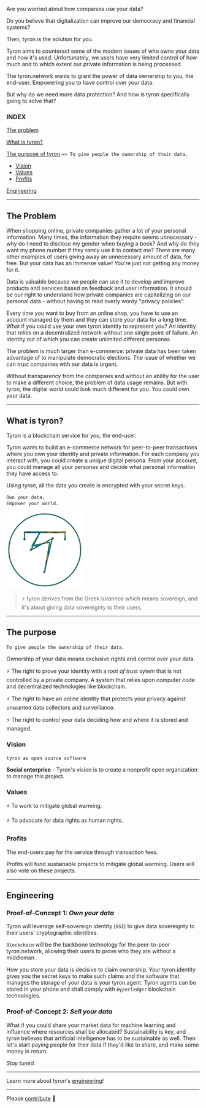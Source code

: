 Are you worried about how companies use your data? 

Do you believe that digitalization can improve our democracy and financial systems?

Then, tyron is the solution for you. 

Tyron aims to counteract some of the modern issues of who owns your data and how it's used. Unfortunately, we users have very limited control of how much and to which extent our private information is being processed.

The tyron.network wants to grant the power of data ownership to you, the end-user. Empowering you to have control over your data.

But why do we need more data protection? And how is tyron specifically going to solve that? 

### INDEX
[The problem](#the-problem)

[What is tyron?](#what-is-tyron)

[The purpose of tyron](#purpose) ```=> To give people the ownership of their data.```
 * [Vision](#vision)
 * [Values](#values)
 * [Profits](#profits)
 
[Engineering](#engineering)

---

## The Problem
When shopping online, private companies gather a lot of your personal information. Many times, the information they require seems unnecessary - why do I need to disclose my gender when buying a book? And why do they want my phone number if they rarely use it to contact me? There are many other examples of users giving away an unnecessary amount of data, for free. But your data has an immense value! You're just not getting any money for it.

Data is valuable because we people can use it to develop and improve products and services based on feedback and user information. It should be our right to understand how private companies are capitalizing on our personal data - without having to read overly wordy "privacy policies". 

Every time you want to buy from an online shop, you have to use an account managed by them and they can store your data for a long time. What if you could use your own tyron.identity to represent you? An identity that relies on a decentralized network without one single point of failure. An identity out of which you can create unlimited different personas.

The problem is much larger than e-commerce: private data has been taken advantage of to manipulate democratic elections. The issue of whether we can trust companies with our data is urgent.

Without transparency from the companies and without an ability for the user to make a different choice, the problem of data usage remains. But with tyron, the digital world could look much different for you. You could own your data. 

---

## What is tyron?
Tyron is a blockchain service for you, the end-user.

Tyron wants to build an e-commerce network for peer-to-peer transactions where you own your identity and private information. For each company you interact with, you could create a unique digital persona. From your account, you could manage all your personas and decide what personal information they have access to.

Using tyron, all the data you create is encrypted with your secret keys.

```
Own your data,
Empower your world.
```
<img src="/images/tyron.png" alt="tyron" title="tyron's logo prototype" width="200" height="200" />

> :zap: tyron derives from the Greek _turannos_ which means sovereign, and it's about giving data sovereignty to their users.

---

## The purpose
```
To give people the ownership of their data.
```
Ownership of your data means exclusive rights and control over your data.

:zap: The right to prove your identity with a _root of trust_ sytem that is not controlled by a private company. A system that relies upon computer code and decentralized technologies like blockchain.

:zap: The right to have an online identity that protects your privacy against unwanted data collectors and surveillance.

:zap: The right to control your data deciding how and where it is stored and managed.

### Vision
```tyron as open source software```

**Social enterprise** - Tyron's vision is to create a nonprofit open organization to manage this project.
### Values
:zap: To work to mitigate global warming.

:zap: To advocate for data rights as human rights.

### Profits
The end-users pay for the service through transaction fees.

Profits will fund sustainable projects to mitigate global warming. Users will also vote on these projects.

---

## Engineering
### Proof-of-Concept 1: _Own your data_
Tyron will leverage self-sovereign identity (```SSI```) to give data sovereignty to their users' cryptographic identities.

```Blockchain``` will be the backbone technology for the peer-to-peer tyron.network, allowing their users to prove who they are without a middleman.

How you store your data is decisive to claim ownership. Your tyron.identity gives you the secret keys to make such claims and the software that manages the storage of your data is your tyron.agent. Tyron agents can be stored in your phone and shall comply with ```Hyperledger``` blockchain technologies.

### Proof-of-Concept 2: _Sell your data_
What if you could share your market data for machine learning and influence where resources shall be allocated? Sustainability is key, and tyron believes that artificial intelligence has to be sustainable as well. Then let's start paying people for their data if they'd like to share, and make some money in return.

_Stay tuned._

---

Learn more about tyron's [engineering](/engineering/engineering.md)!

---

Please [contribute](/ecosystem/contribute.md) :high_brightness:
